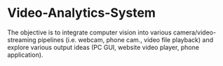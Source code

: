 # Video-Analytics-System
The objective is to integrate computer vision into various camera/video-streaming pipelines (i.e. webcam, phone cam., video file playback) and explore various output ideas (PC GUI, website video player, phone application).

